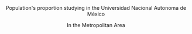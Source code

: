 <header>
  Population's proportion studying in the Universidad Nacional Autonoma de México

  In the Metropolitan Area
</header>


